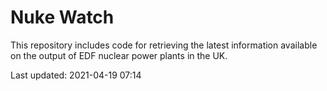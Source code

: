 # Nuke Watch

This repository includes code for retrieving the latest information available on the output of EDF nuclear power plants in the UK.

Last updated: 2021-04-19 07:14